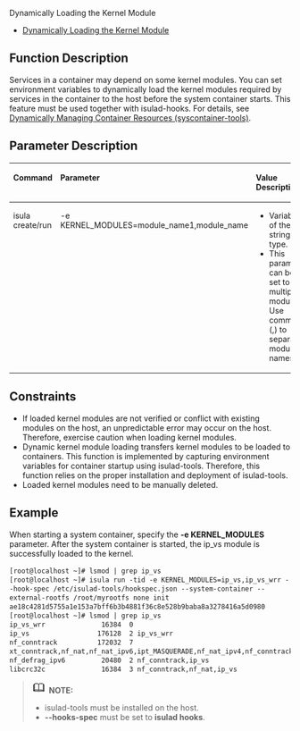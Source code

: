Dynamically Loading the Kernel Module

- [Dynamically Loading the Kernel Module](#dynamically-loading-the-kernel-module)


## Function Description

Services in a container may depend on some kernel modules. You can set environment variables to dynamically load the kernel modules required by services in the container to the host before the system container starts. This feature must be used together with isulad-hooks. For details, see  [Dynamically Managing Container Resources \(syscontainer-tools\)](./dynamically-managing-container-resources-(syscontainer-tools).md).

## Parameter Description


<table><thead align="left"><tr id="en-us_topic_0182200838_row1569373816419"><th class="cellrowborder" valign="top" width="20.22%" id="mcps1.1.4.1.1"><p id="en-us_topic_0182200838_p106936387415"><a name="en-us_topic_0182200838_p106936387415"></a><a name="en-us_topic_0182200838_p106936387415"></a><strong id="b1777818525556"><a name="b1777818525556"></a><a name="b1777818525556"></a>Command</strong></p>
</th>
<th class="cellrowborder" valign="top" width="51.910000000000004%" id="mcps1.1.4.1.2"><p id="en-us_topic_0182200838_p15693173814112"><a name="en-us_topic_0182200838_p15693173814112"></a><a name="en-us_topic_0182200838_p15693173814112"></a><strong id="b143109549554"><a name="b143109549554"></a><a name="b143109549554"></a>Parameter</strong></p>
</th>
<th class="cellrowborder" valign="top" width="27.87%" id="mcps1.1.4.1.3"><p id="en-us_topic_0182200838_p867912565112"><a name="en-us_topic_0182200838_p867912565112"></a><a name="en-us_topic_0182200838_p867912565112"></a><strong id="b11317195635512"><a name="b11317195635512"></a><a name="b11317195635512"></a>Value Description</strong></p>
</th>
</tr>
</thead>
<tbody><tr id="en-us_topic_0182200838_row12693163810415"><td class="cellrowborder" valign="top" width="20.22%" headers="mcps1.1.4.1.1 "><p id="en-us_topic_0182200838_p66931838134110"><a name="en-us_topic_0182200838_p66931838134110"></a><a name="en-us_topic_0182200838_p66931838134110"></a>isula create/run</p>
</td>
<td class="cellrowborder" valign="top" width="51.910000000000004%" headers="mcps1.1.4.1.2 "><p id="en-us_topic_0182200838_p20308121310422"><a name="en-us_topic_0182200838_p20308121310422"></a><a name="en-us_topic_0182200838_p20308121310422"></a>-e KERNEL_MODULES=module_name1,module_name</p>
</td>
<td class="cellrowborder" valign="top" width="27.87%" headers="mcps1.1.4.1.3 "><a name="en-us_topic_0182200838_ul10878831151214"></a><a name="en-us_topic_0182200838_ul10878831151214"></a><ul id="en-us_topic_0182200838_ul10878831151214"><li>Variable of the string type.</li><li>This parameter can be set to multiple modules. Use commas (,) to separate module names.</li></ul>
</td>
</tr>
</tbody>
</table>

## Constraints

-   If loaded kernel modules are not verified or conflict with existing modules on the host, an unpredictable error may occur on the host. Therefore, exercise caution when loading kernel modules.
-   Dynamic kernel module loading transfers kernel modules to be loaded to containers. This function is implemented by capturing environment variables for container startup using isulad-tools. Therefore, this function relies on the proper installation and deployment of isulad-tools.
-   Loaded kernel modules need to be manually deleted.

## Example

When starting a system container, specify the  **-e KERNEL\_MODULES**  parameter. After the system container is started, the ip\_vs module is successfully loaded to the kernel.

```
[root@localhost ~]# lsmod | grep ip_vs
[root@localhost ~]# isula run -tid -e KERNEL_MODULES=ip_vs,ip_vs_wrr --hook-spec /etc/isulad-tools/hookspec.json --system-container --external-rootfs /root/myrootfs none init
ae18c4281d5755a1e153a7bff6b3b4881f36c8e528b9baba8a3278416a5d0980
[root@localhost ~]# lsmod | grep ip_vs
ip_vs_wrr              16384  0
ip_vs                 176128  2 ip_vs_wrr
nf_conntrack          172032  7 xt_conntrack,nf_nat,nf_nat_ipv6,ipt_MASQUERADE,nf_nat_ipv4,nf_conntrack_netlink,ip_vs
nf_defrag_ipv6         20480  2 nf_conntrack,ip_vs
libcrc32c              16384  3 nf_conntrack,nf_nat,ip_vs
```

>![](./public_sys-resources/icon-note.gif) **NOTE:**   
>-   isulad-tools must be installed on the host.  
>-   **--hooks-spec**  must be set to  **isulad hooks**.  

